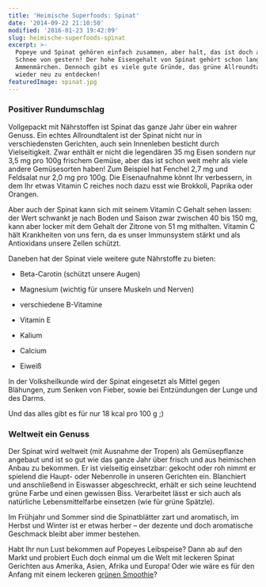 ```yaml
---
title: 'Heimische Superfoods: Spinat'
date: '2014-09-22 21:10:50'
modified: '2016-01-23 19:42:09'
slug: heimische-superfoods-spinat
excerpt: >-
  Popeye und Spinat gehören einfach zusammen, aber halt, das ist doch alles
  Schnee von gestern! Der hohe Eisengehalt von Spinat gehört schon lange zu den
  Ammenmärchen. Dennoch gibt es viele gute Gründe, das grüne Allroundtalent
  wieder neu zu entdecken!
featuredImage: spinat.jpg
---
```


### Positiver Rundumschlag

Vollgepackt mit Nährstoffen ist Spinat das ganze Jahr über ein wahrer Genuss. Ein echtes Allroundtalent ist der Spinat nicht nur in verschiedensten Gerichten, auch sein Innenleben besticht durch Vielseitigkeit. Zwar enthält er nicht die legendären 35 mg Eisen sondern nur 3,5 mg pro 100g frischem Gemüse, aber das ist schon weit mehr als viele andere Gemüsesorten haben! Zum Beispiel hat Fenchel 2,7 mg und Feldsalat nur 2,0 mg pro 100g. Die Eisenaufnahme könnt Ihr verbessern, in dem Ihr etwas Vitamin C reiches noch dazu esst wie Brokkoli, Paprika oder Orangen.

Aber auch der Spinat kann sich mit seinem Vitamin C Gehalt sehen lassen: der Wert schwankt je nach Boden und Saison zwar zwischen 40 bis 150 mg, kann aber locker mit dem Gehalt der Zitrone von 51 mg mithalten. Vitamin C hält Krankheiten von uns fern, da es unser Immunsystem stärkt und als Antioxidans unsere Zellen schützt.

Daneben hat der Spinat viele weitere gute Nährstoffe zu bieten:

*   Beta-Carotin (schützt unsere Augen)
    
*   Magnesium (wichtig für unsere Muskeln und Nerven)
    
*   verschiedene B-Vitamine
    
*   Vitamin E
    
*   Kalium
    
*   Calcium
    
*   Eiweiß
    

In der Volksheilkunde wird der Spinat eingesetzt als Mittel gegen Blähungen, zum Senken von Fieber, sowie bei Entzündungen der Lunge und des Darms.

Und das alles gibt es für nur 18 kcal pro 100 g ;)

### Weltweit ein Genuss

Der Spinat wird weltweit (mit Ausnahme der Tropen) als Gemüsepflanze angebaut und ist so gut wie das ganze Jahr über frisch und aus heimischen Anbau zu bekommen. Er ist vielseitig einsetzbar: gekocht oder roh nimmt er spielend die Haupt- oder Nebenrolle in unseren Gerichten ein. Blanchiert und anschließend in Eiswasser abgeschreckt, erhält er sich seine leuchtend grüne Farbe und einen gewissen Biss. Verarbeitet lässt er sich auch als natürliche Lebensmittelfarbe einsetzen (wie für grüne Spätzle).

Im Frühjahr und Sommer sind die Spinatblätter zart und aromatisch, im Herbst und Winter ist er etwas herber – der dezente und doch aromatische Geschmack bleibt aber immer bestehen.

Habt Ihr nun Lust bekommen auf Popeyes Leibspeise? Dann ab auf den Markt und probiert Euch doch einmal um die Welt mit leckeren Spinat Gerichten aus Amerika, Asien, Afrika und Europa! Oder wie wäre es für den Anfang mit einem leckeren [grünen Smoothie](https://www.veganblatt.com/gruener-smoothie-zuckermelonen-spinat)?

[<!-- Image removed (no copyright): melonen-spinat-smoothie.jpg -->](https://www.veganblatt.com/gruener-smoothie-zuckermelonen-spinat)

